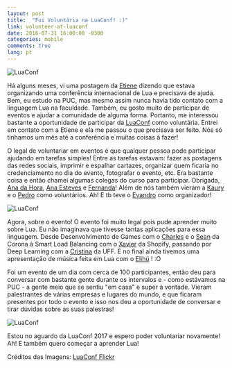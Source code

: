 ```yaml
---
layout: post
title:  "Fui Voluntária na LuaConf! :)"
link: volunteer-at-luaconf
date: 2016-07-31 16:00:00 -0300
categories: mobile
comments: true
lang: pt
---
```


![LuaConf](https://photos-6.dropbox.com/t/2/AAB3223ziSnwudTaMMReBmLvFju5-woJr81Sr4u8hodnnQ/12/11831892/jpeg/32x32/1/_/1/2/lua-conf-1.jpg/EIDe5ggYnesCIAcoBw/3fM3jr4U2_gT84waOpeC0tBojidpBp6CfftYZkG3Z-M?size=1280x960&size_mode=3)

Há alguns meses, vi uma postagem da [Etiene](https://twitter.com/etiene_d) dizendo que estava organizando uma conferência internacional de Lua e precisava de ajuda. Bem, eu estudo na PUC, mas mesmo assim nunca havia tido contato com a linguagem Lua na faculdade. Também, eu gosto muito de participar de eventos e ajudar a comunidade de alguma forma. Portanto, me interessou bastante a oportunidade de participar da [LuaConf](http://www.luaconf.com) como voluntária. Entrei em contato com a Etiene e ela me passou o que precisava ser feito. Nós só tinhamos um mês até a conferência e muitas coisas à fazer!

O legal de voluntariar em eventos é que qualquer pessoa pode participar ajudando em tarefas simples! Entre as tarefas estavam: fazer as postagens das redes sociais, imprimir e espalhar cartazes, organizar quem ficaria no credenciamento no dia do evento, fotografar o evento, etc. Era bastante coisa e então chamei algumas colegas do curso para participar. Obrigada, [Ana da Hora](), [Ana Esteves](https://twitter.com/cyberhippi3) e [Fernanda](https://twitter.com/fefeacastro)! Além de nós também vieram a [Kaury](https://twitter.com/KauryM) e o [Pedro]() como voluntários. Ah! E tb teve o [Evandro](https://twitter.com/evandrolg) como organizador!


![LuaConf](https://photos-5.dropbox.com/t/2/AABMMaUtARMbbMCbwnW4GDKSMK3hn3S9sKeCJWnzHXdx-Q/12/11831892/jpeg/32x32/1/_/1/2/lua-conf-4.jpg/EIDe5ggYnesCIAcoBw/5vB1KvRpidxfC9HLokQ2xaSn2djQcoYduXsm7Cjzm1c?size=1280x960&size_mode=3)


Agora, sobre o evento! O evento foi muito legal pois pude aprender muito sobre Lua. Eu não imaginava que tivesse tantas aplicações para essa linguagem. Desde Desenvolvimento de Games com o [Charles](http://twitter.com/CharlesMcKeever) e o [Sean]() da Corona à Smart Load Balancing com o [Xavier](https://www.twitter.com/xldenis) da Shopify, passando por Deep Learning com a [Cristina](http://www2.ic.uff.br/~crisnv/) da UFF. E no final ainda tivemos uma apresentação de música feita em Lua com o [Elihú](https://www.twitter.com/mr_auk) ! :O


Foi um evento de um dia com cerca de 100 participantes, então deu para conversar com bastante gente durante os intervalos e - como estávamos na PUC - a gente meio que se sentiu "em casa" e super à vontade. Vieram palestrantes de várias empresas e lugares do mundo, e que ficaram presentes por todo o evento e isso nos deu a oportunidade de conversar e tirar dúvidas sobre as suas palestras!


![LuaConf](https://photos-1.dropbox.com/t/2/AABcbK33XpRycfu5u7bjxussldeApf0CycqEpZ9oB4kyVw/12/11831892/jpeg/32x32/1/_/1/2/lua-conf-3.jpg/EIDe5ggYnesCIAcoBw/2kBVy6rWQt7vyhVdwl7Huy8-C9U5f3nik8frRD4kOrY?size=1280x960&size_mode=3)


Estou no aguardo da LuaConf 2017 e espero poder voluntariar novamente!
Ah! E também quero começar a aprender Lua!



Créditos das Imagens: [LuaConf Flickr](https://www.flickr.com/photos/142579272@N02/sets/72157670902242552/)
